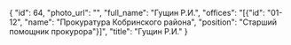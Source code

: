 {
    "id": 64,
    "photo_url": "",
    "full_name": "Гущин Р.И.",
    "offices": "[{\"id\": \"01-12\", \"name\": \"Прокуратура Кобринского района\", \"position\": \"Старший помощник прокурора\"}]",
    "title": "Гущин Р.И."
}